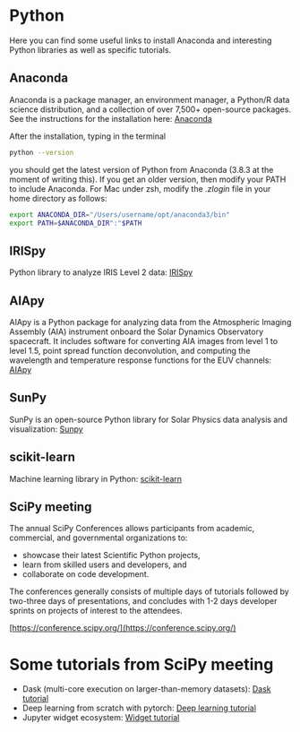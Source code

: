 # Python

Here you can find some useful links to install Anaconda and interesting Python libraries as well as
specific tutorials.

## Anaconda

Anaconda is a package manager, an environment manager, a Python/R data science distribution, and a collection of over 7,500+ open-source packages.
See the instructions for the installation here: [Anaconda](https://docs.anaconda.com/anaconda/install/)

After the installation, typing in the terminal
```bash
python --version
```
you should get the latest version of Python from Anaconda (3.8.3 at the moment of writing this). If you get an older version, then modify your PATH
to include Anaconda. For Mac under zsh, modify the _.zlogin_ file in your home directory as follows:
```bash
export ANACONDA_DIR="/Users/username/opt/anaconda3/bin"
export PATH=$ANACONDA_DIR":"$PATH
```


## IRISpy

Python library to analyze IRIS Level 2 data: [IRISpy](https://iris.lmsal.com/itn45/IRIS-LMSALpy_chapter1.html)

## AIApy

AIApy is a Python package for analyzing data from the Atmospheric Imaging Assembly (AIA) instrument onboard the Solar Dynamics Observatory spacecraft. 
It includes software for converting AIA images from level 1 to level 1.5, point spread function deconvolution, and computing the wavelength and 
temperature response functions for the EUV channels: [AIApy](https://aiapy.readthedocs.io/en/v0.2.0/)

## SunPy

SunPy is an open-source Python library for Solar Physics data analysis and visualization: [Sunpy](https://sunpy.org/)

## scikit-learn 

Machine learning library in Python: [scikit-learn](https://scikit-learn.org/stable/install.html)

## SciPy meeting

The annual SciPy Conferences allows participants from academic, commercial, and governmental organizations to:
- showcase their latest Scientific Python projects,
- learn from skilled users and developers, and
- collaborate on code development.

The conferences generally consists of multiple days of tutorials followed by two-three days of presentations, and concludes with 1-2 days developer sprints on projects of interest to the attendees.

[https://conference.scipy.org/](https://conference.scipy.org/)

# Some tutorials from SciPy meeting

- Dask (multi-core execution on larger-than-memory datasets): [Dask tutorial](https://github.com/dask/dask-tutorial)
- Deep learning from scratch with pytorch: [Deep learning tutorial](https://github.com/hugobowne/deep-learning-from-scratch-pytorch)
- Jupyter widget ecosystem: [Widget tutorial](https://github.com/jupyter-widgets/tutorial)
